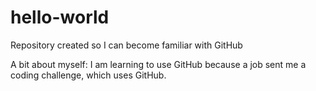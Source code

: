 # hello-world
Repository created so I can become familiar with GitHub 

A bit about myself: I am learning to use GitHub because a job sent me a coding challenge, which uses GitHub.
